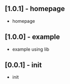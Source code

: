 ## [1.0.1] - homepage
* homepage
## [1.0.0] - example
* example using lib

## [0.0.1] - init
* init
